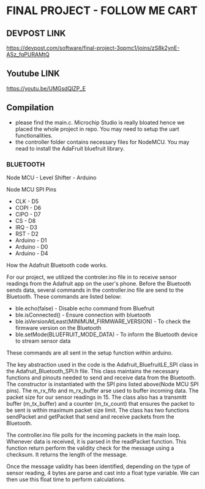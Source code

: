 # FINAL PROJECT - FOLLOW ME CART

## DEVPOST LINK
https://devpost.com/software/final-project-3opmc1/joins/zS8k2ynE-ASz_fqPURAMtQ

## Youtube LINK
https://youtu.be/UMGsdQlZP_E


## Compilation
- please find the main.c. Microchip Studio is really bloated hence we placed the whole project in repo. You may need to setup the uart functionalities.
- the controller folder contains necessary files for NodeMCU. You may nead to install the AdaFruit bluefruit library.


### BLUETOOTH

Node MCU - Level Shifter - Arduino


Node MCU SPI Pins
- CLK  - D5
- COPI - D6
- CIPO - D7
- CS   - D8
- IRQ  - D3
- RST  - D2
- Arduino - D1
- Arduino - D0
- Arduino - D4

How the Adafruit Bluetooth code works.

For our project, we utilized the controler.ino file in to receive sensor readings from the Adafruit app on the user's phone. 
Before the Bluetooth sends data, several commands in the controller.ino file are send to the Bluetooth.
These commands are listed below:
- ble.echo(false) - Disable echo command from Bluefruit
- ble.isConnected() - Ensure connection with bluetooth
- ble.isVersionAtLeast(MINIMUM_FIRMWARE_VERSION) - To check the firmware version on the Bluetooth
- ble.setMode(BLUEFRUIT_MODE_DATA) - To inform the Bluetooth device to stream sensor data

These commands are all sent in the setup function within arduino.

The key abstraction used in the code is the Adafruit_BluefruitLE_SPI class in the Adafruit_Bluetooth_SPI.h file.
This class maintains the necessary functions and pinouts needed to send and receive data from the Bluetooth.
The constructor is instantiated with the SPI pins listed above(Node MCU SPI pins). The m_rx_fifo and m_rx_buffer arse used to buffer incoming data. The packet size for our sensor readings in 15. The class also has a transmitt buffer (m_tx_buffer) and a counter (m_tx_count)  that ensures the packet to be sent is within maximum packet size limit. The class has two functions sendPacket and getPacket that send and receive packets from the Bluetooth.


The controller.ino file polls for the incoming packets in the main loop. Whenever data is received, it is parsed in the readPacket function. This function return perform the validity check for the message using a checksum. It returns the length of the message. 

Once the message validity has been identified, depending on the type of sensor reading, 4 bytes are parse and cast into a float type variable. We can then use this float time to perform calculations.
